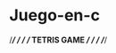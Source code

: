 # Juego-en-c

/*************************************************************************/
/*                                                                       */
/*                           TETRIS GAME                                 */
/*                                                                       */
/*************************************************************************/

